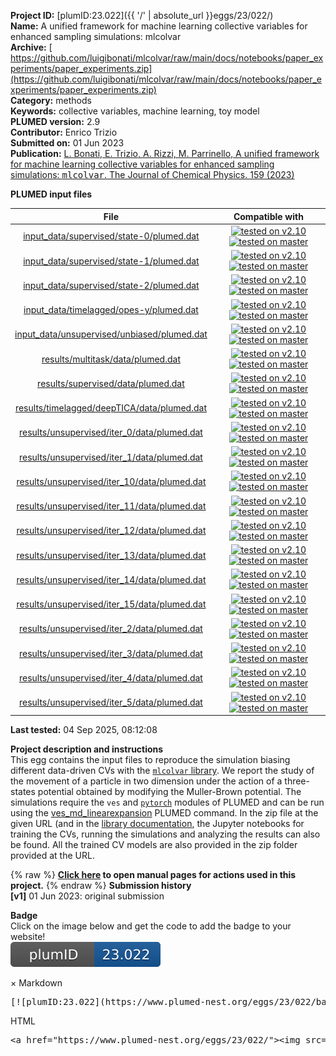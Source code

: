 **Project ID:** [plumID:23.022]({{ '/' | absolute_url }}eggs/23/022/)  
**Name:**  A unified framework for machine learning collective variables for enhanced sampling simulations: mlcolvar  
**Archive:** [ https://github.com/luigibonati/mlcolvar/raw/main/docs/notebooks/paper_experiments/paper_experiments.zip](https://github.com/luigibonati/mlcolvar/raw/main/docs/notebooks/paper_experiments/paper_experiments.zip)  
**Category:**  methods  
**Keywords:**  collective variables, machine learning, toy model  
**PLUMED version:**  2.9  
**Contributor:**  Enrico Trizio  
**Submitted on:** 01 Jun 2023  
**Publication:** [L. Bonati, E. Trizio, A. Rizzi, M. Parrinello, A unified framework for machine learning collective variables for enhanced sampling simulations: <tt>mlcolvar</tt>. The Journal of Chemical Physics. 159 (2023)](http://dx.doi.org/10.1063/5.0156343)  
  
**PLUMED input files**  
  
| File     | Compatible with |  
|:--------:|:--------:|  
| [input_data/supervised/state-0/plumed.dat](./data/input_data/supervised/state-0/plumed.dat.md) |  [![tested on v2.10](https://img.shields.io/badge/v2.10-passing-green.svg)](data/input_data/supervised/state-0/plumed.dat.plumed.stderr) [![tested on master](https://img.shields.io/badge/master-passing-green.svg)](data/input_data/supervised/state-0/plumed.dat.plumed_master.stderr) |  
| [input_data/supervised/state-1/plumed.dat](./data/input_data/supervised/state-1/plumed.dat.md) |  [![tested on v2.10](https://img.shields.io/badge/v2.10-passing-green.svg)](data/input_data/supervised/state-1/plumed.dat.plumed.stderr) [![tested on master](https://img.shields.io/badge/master-passing-green.svg)](data/input_data/supervised/state-1/plumed.dat.plumed_master.stderr) |  
| [input_data/supervised/state-2/plumed.dat](./data/input_data/supervised/state-2/plumed.dat.md) |  [![tested on v2.10](https://img.shields.io/badge/v2.10-passing-green.svg)](data/input_data/supervised/state-2/plumed.dat.plumed.stderr) [![tested on master](https://img.shields.io/badge/master-passing-green.svg)](data/input_data/supervised/state-2/plumed.dat.plumed_master.stderr) |  
| [input_data/timelagged/opes-y/plumed.dat](./data/input_data/timelagged/opes-y/plumed.dat.md) |  [![tested on v2.10](https://img.shields.io/badge/v2.10-passing-green.svg)](data/input_data/timelagged/opes-y/plumed.dat.plumed.stderr) [![tested on master](https://img.shields.io/badge/master-passing-green.svg)](data/input_data/timelagged/opes-y/plumed.dat.plumed_master.stderr) |  
| [input_data/unsupervised/unbiased/plumed.dat](./data/input_data/unsupervised/unbiased/plumed.dat.md) |  [![tested on v2.10](https://img.shields.io/badge/v2.10-passing-green.svg)](data/input_data/unsupervised/unbiased/plumed.dat.plumed.stderr) [![tested on master](https://img.shields.io/badge/master-passing-green.svg)](data/input_data/unsupervised/unbiased/plumed.dat.plumed_master.stderr) |  
| [results/multitask/data/plumed.dat](./data/results/multitask/data/plumed.dat.md) |  [![tested on v2.10](https://img.shields.io/badge/v2.10-passing-green.svg)](data/results/multitask/data/plumed.dat.plumed.stderr) [![tested on master](https://img.shields.io/badge/master-passing-green.svg)](data/results/multitask/data/plumed.dat.plumed_master.stderr) |  
| [results/supervised/data/plumed.dat](./data/results/supervised/data/plumed.dat.md) |  [![tested on v2.10](https://img.shields.io/badge/v2.10-passing-green.svg)](data/results/supervised/data/plumed.dat.plumed.stderr) [![tested on master](https://img.shields.io/badge/master-passing-green.svg)](data/results/supervised/data/plumed.dat.plumed_master.stderr) |  
| [results/timelagged/deepTICA/data/plumed.dat](./data/results/timelagged/deepTICA/data/plumed.dat.md) |  [![tested on v2.10](https://img.shields.io/badge/v2.10-passing-green.svg)](data/results/timelagged/deepTICA/data/plumed.dat.plumed.stderr) [![tested on master](https://img.shields.io/badge/master-passing-green.svg)](data/results/timelagged/deepTICA/data/plumed.dat.plumed_master.stderr) |  
| [results/unsupervised/iter_0/data/plumed.dat](./data/results/unsupervised/iter_0/data/plumed.dat.md) |  [![tested on v2.10](https://img.shields.io/badge/v2.10-passing-green.svg)](data/results/unsupervised/iter_0/data/plumed.dat.plumed.stderr) [![tested on master](https://img.shields.io/badge/master-passing-green.svg)](data/results/unsupervised/iter_0/data/plumed.dat.plumed_master.stderr) |  
| [results/unsupervised/iter_1/data/plumed.dat](./data/results/unsupervised/iter_1/data/plumed.dat.md) |  [![tested on v2.10](https://img.shields.io/badge/v2.10-passing-green.svg)](data/results/unsupervised/iter_1/data/plumed.dat.plumed.stderr) [![tested on master](https://img.shields.io/badge/master-passing-green.svg)](data/results/unsupervised/iter_1/data/plumed.dat.plumed_master.stderr) |  
| [results/unsupervised/iter_10/data/plumed.dat](./data/results/unsupervised/iter_10/data/plumed.dat.md) |  [![tested on v2.10](https://img.shields.io/badge/v2.10-passing-green.svg)](data/results/unsupervised/iter_10/data/plumed.dat.plumed.stderr) [![tested on master](https://img.shields.io/badge/master-passing-green.svg)](data/results/unsupervised/iter_10/data/plumed.dat.plumed_master.stderr) |  
| [results/unsupervised/iter_11/data/plumed.dat](./data/results/unsupervised/iter_11/data/plumed.dat.md) |  [![tested on v2.10](https://img.shields.io/badge/v2.10-passing-green.svg)](data/results/unsupervised/iter_11/data/plumed.dat.plumed.stderr) [![tested on master](https://img.shields.io/badge/master-passing-green.svg)](data/results/unsupervised/iter_11/data/plumed.dat.plumed_master.stderr) |  
| [results/unsupervised/iter_12/data/plumed.dat](./data/results/unsupervised/iter_12/data/plumed.dat.md) |  [![tested on v2.10](https://img.shields.io/badge/v2.10-passing-green.svg)](data/results/unsupervised/iter_12/data/plumed.dat.plumed.stderr) [![tested on master](https://img.shields.io/badge/master-passing-green.svg)](data/results/unsupervised/iter_12/data/plumed.dat.plumed_master.stderr) |  
| [results/unsupervised/iter_13/data/plumed.dat](./data/results/unsupervised/iter_13/data/plumed.dat.md) |  [![tested on v2.10](https://img.shields.io/badge/v2.10-passing-green.svg)](data/results/unsupervised/iter_13/data/plumed.dat.plumed.stderr) [![tested on master](https://img.shields.io/badge/master-passing-green.svg)](data/results/unsupervised/iter_13/data/plumed.dat.plumed_master.stderr) |  
| [results/unsupervised/iter_14/data/plumed.dat](./data/results/unsupervised/iter_14/data/plumed.dat.md) |  [![tested on v2.10](https://img.shields.io/badge/v2.10-passing-green.svg)](data/results/unsupervised/iter_14/data/plumed.dat.plumed.stderr) [![tested on master](https://img.shields.io/badge/master-passing-green.svg)](data/results/unsupervised/iter_14/data/plumed.dat.plumed_master.stderr) |  
| [results/unsupervised/iter_15/data/plumed.dat](./data/results/unsupervised/iter_15/data/plumed.dat.md) |  [![tested on v2.10](https://img.shields.io/badge/v2.10-passing-green.svg)](data/results/unsupervised/iter_15/data/plumed.dat.plumed.stderr) [![tested on master](https://img.shields.io/badge/master-passing-green.svg)](data/results/unsupervised/iter_15/data/plumed.dat.plumed_master.stderr) |  
| [results/unsupervised/iter_2/data/plumed.dat](./data/results/unsupervised/iter_2/data/plumed.dat.md) |  [![tested on v2.10](https://img.shields.io/badge/v2.10-passing-green.svg)](data/results/unsupervised/iter_2/data/plumed.dat.plumed.stderr) [![tested on master](https://img.shields.io/badge/master-passing-green.svg)](data/results/unsupervised/iter_2/data/plumed.dat.plumed_master.stderr) |  
| [results/unsupervised/iter_3/data/plumed.dat](./data/results/unsupervised/iter_3/data/plumed.dat.md) |  [![tested on v2.10](https://img.shields.io/badge/v2.10-passing-green.svg)](data/results/unsupervised/iter_3/data/plumed.dat.plumed.stderr) [![tested on master](https://img.shields.io/badge/master-passing-green.svg)](data/results/unsupervised/iter_3/data/plumed.dat.plumed_master.stderr) |  
| [results/unsupervised/iter_4/data/plumed.dat](./data/results/unsupervised/iter_4/data/plumed.dat.md) |  [![tested on v2.10](https://img.shields.io/badge/v2.10-passing-green.svg)](data/results/unsupervised/iter_4/data/plumed.dat.plumed.stderr) [![tested on master](https://img.shields.io/badge/master-passing-green.svg)](data/results/unsupervised/iter_4/data/plumed.dat.plumed_master.stderr) |  
| [results/unsupervised/iter_5/data/plumed.dat](./data/results/unsupervised/iter_5/data/plumed.dat.md) |  [![tested on v2.10](https://img.shields.io/badge/v2.10-passing-green.svg)](data/results/unsupervised/iter_5/data/plumed.dat.plumed.stderr) [![tested on master](https://img.shields.io/badge/master-passing-green.svg)](data/results/unsupervised/iter_5/data/plumed.dat.plumed_master.stderr) |  
  
**Last tested:**  04 Sep 2025, 08:12:08
  
**Project description and instructions**  
This egg contains the input files to reproduce the simulation biasing different data-driven CVs with the [`mlcolvar` library](https://github.com/luigibonati/mlcolvar). We report the study of the movement of a particle in two dimension under the action of a three-states potential obtained by modifying the Muller-Brown potential. The simulations require the `ves` and [`pytorch`](https://www.plumed.org/doc-v2.9/user-doc/html/_p_y_t_o_r_c_h.html) modules of PLUMED and can be run using the [ves_md_linearexpansion](https://www.plumed.org/doc-v2.9/user-doc/html/ves_md_linearexpansion.html) PLUMED command. In the zip file at the given URL (and in the [library documentation](https://mlcolvar.readthedocs.io), the Jupyter notebooks for training the CVs, running the simulations and analyzing the results can also be found. All the trained CV models are also provided in the zip folder provided at the URL.
  
{% raw %}
<b><a href="https://www.plumed.org/doc-master/user-doc/html/actionlist/?actions=PRINT,POSITION,ENDPLUMED,UPPER_WALLS,CUSTOM,BIASVALUE,OPES_METAD,PYTORCH_MODEL,UNITS,LOWER_WALLS" target="_blank">Click here</a> to open manual pages for actions used in this project.</b>
{% endraw %}
**Submission history**  
**[v1]** 01 Jun 2023: original submission  
  
**Badge**  
Click on the image below and get the code to add the badge to your website!  
<img src="./badge.svg" alt="plumeDnest:23.022" id="myBtn" class="badge">
<div id="myModal" class="modal">
  <div class="modal-content">
    <span class="close">&times;</span>
    Markdown<pre>[![plumID:23.022](https://www.plumed-nest.org/eggs/23/022/badge.svg)](https://www.plumed-nest.org/eggs/23/022/)</pre>
    HTML<pre>&lt;a href="https://www.plumed-nest.org/eggs/23/022/"&gt;&lt;img src="https://www.plumed-nest.org/eggs/23/022/badge.svg" alt="plumID:23.022"&gt;&lt;/a&gt;</pre>
  </div>
</div>
